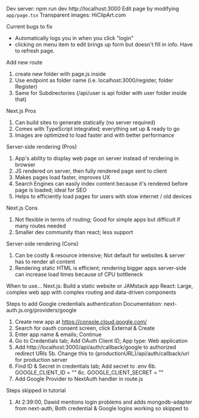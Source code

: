 Dev server:   npm run dev       http://localhost:3000
Edit page by modifying `app/page.tsx`
Transparent images: HiClipArt.com

Current bugs to fix
- Automatically logs you in when you click "login"
- clicking on menu item to edit brings up form but doesn't fill in info.
Have to refresh page. 



Add new route
1. create new folder with page.js inside
2. Use endpoint as folder name (i.e. localhost:3000/register, folder Register)
3. Same for Subdirectories (/api/user is api folder with user folder inside that)

Next.js Pros
1. Can build sites to generate statically (no server required)
2. Comes with TypeScript integrated; everything set up & ready to go
3. Images are optimized to load faster and with better performance
   
Server-side rendering (Pros)
1. App's ability to display web page on server instead of rendering in browser
2. JS rendered on server, then fully rendered page sent to client
3. Makes pages load faster, improves UX
4. Search Engines can easily index content because it's rendered before page is loaded; ideal for SEO
5. Helps to efficiently load pages for users with slow internet / old devices

Next.js Cons
1. Not flexible in terms of routing; Good for simple apps but difficult if many routes needed
2. Smaller dev community than react; less support
   
Server-side rendering (Cons)
1. Can be costly & resource intensive; Not default for websites & server has to render all content
2. Rendering static HTML is efficient; rendering bigger apps server-side can increase load times because of CPU bottleneck

When to use...
Next.js: Build a static website or JAMstack app
React: Large, complex web app with complex routing and data-driven components

Steps to add Google credentials authentication
Documentation: next-auth.js.org/providers/google

1. Create new app at https://console.cloud.google.com/
2. Search for oauth consent screen, click External & Create
3. Enter app name & emails; Continue
4. Go to Credentials tab; Add OAuth Client ID; App type: Web application
5. Add http://localhost:3000/api/auth/callback/google to authorized redirect URIs
5b. Change this to {productionURL}/api/auth/callback/url for production server
6. Find ID & Secret in credentials tab; Add secret to .env
6b. GOOGLE_CLIENT_ID = ""
6c. GOOGLE_CLIENT_SECRET = ""
7. Add Google Provider to NextAuth handler in route.js

Steps skipped in tutorial
1. At 2:39:00, Dawid mentions login problems and adds mongodb-adapter from next-auth; Both credential & Google logins working so skipped to
